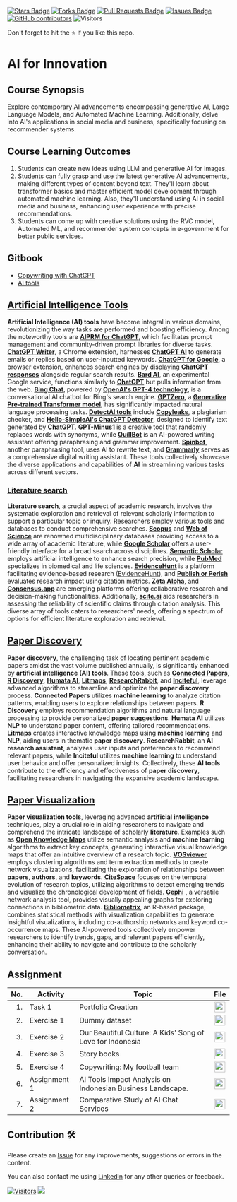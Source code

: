<a href="https://github.com/drshahizan/AI-Innovation/stargazers"><img src="https://img.shields.io/github/stars/drshahizan/AI-Innovation" alt="Stars Badge"/></a>
<a href="https://github.com/drshahizan/AI-Innovation/network/members"><img src="https://img.shields.io/github/forks/drshahizan/AI-Innovation" alt="Forks Badge"/></a>
<a href="https://github.com/drshahizan/AI-Innovation/pulls"><img src="https://img.shields.io/github/issues-pr/drshahizan/AI-Innovation" alt="Pull Requests Badge"/></a>
<a href="https://github.com/drshahizan/AI-Innovation"><img src="https://img.shields.io/github/issues/drshahizan/AI-Innovation" alt="Issues Badge"/></a>
<a href="https://github.com/drshahizan/AI-Innovation/graphs/contributors"><img alt="GitHub contributors" src="https://img.shields.io/github/contributors/drshahizan/AI-Innovation?color=2b9348"></a>
![Visitors](https://api.visitorbadge.io/api/visitors?path=https%3A%2F%2Fgithub.com%2Fdrshahizan%2FAI-Innovation&labelColor=%23d9e3f0&countColor=%23697689&style=flat)

Don't forget to hit the :star: if you like this repo.

# AI for Innovation

## Course Synopsis
Explore contemporary AI advancements encompassing generative AI, Large Language Models, and Automated Machine Learning. Additionally, delve into AI's applications in social media and business, specifically focusing on recommender systems.

## Course Learning Outcomes
1. Students can create new ideas using LLM and generative AI for images.
2. Students can fully grasp and use the latest generative AI advancements, making different types of content beyond text. They'll learn about transformer basics and master efficient model development through automated machine learning. Also, they'll understand using AI in social media and business, enhancing user experience with precise recommendations.
3. Students can come up with creative solutions using the RVC model, Automated ML, and recommender system concepts in e-government for better public services.

## Gitbook
- [Copywriting with ChatGPT](https://drshahizan.gitbook.io/copywriting-chatgpt/)
- [AI tools](https://drshahizan.gitbook.io/ai-tools/)

## [Artificial Intelligence Tools](./materials/ai-tools1.md)
**Artificial Intelligence (AI) tools** have become integral in various domains, revolutionizing the way tasks are performed and boosting efficiency. Among the noteworthy tools are [**AIPRM for ChatGPT**](https://www.aiprm.com/), which facilitates prompt management and community-driven prompt libraries for diverse tasks. [**ChatGPT Writer**](https://chatgptwriter.ai/), a Chrome extension, harnesses [**ChatGPT AI**](https://chatgpt.com/) to generate emails or replies based on user-inputted keywords. [**ChatGPT for Google**](https://chatgpt4google.com/), a browser extension, enhances search engines by displaying [**ChatGPT responses**](https://chatgpt.com/) alongside regular search results. [**Bard AI**](https://bard.google.com/chat), an experimental Google service, functions similarly to [**ChatGPT**](https://chatgpt.com/) but pulls information from the web. [**Bing Chat**](https://www.microsoft.com/en-us/edge/features/bing-chat), powered by [**OpenAI's GPT-4 technology**](https://openai.com/), is a conversational AI chatbot for Bing's search engine. [**GPTZero**](https://gptzero.me/), a [**Generative Pre-trained Transformer model**](https://www.openai.com/), has significantly impacted natural language processing tasks. [**DetectAI tools**](https://copyleaks.com/ai-content-detector) include [**Copyleaks**](https://copyleaks.com/ai-content-detector), a plagiarism checker, and [**Hello-SimpleAI's ChatGPT Detector**](https://copyleaks.com/ai-content-detector), designed to identify text generated by [**ChatGPT**](https://chatgpt.com/). [**GPT-Minus1**](https://www.gptminus1.com/) is a creative tool that randomly replaces words with synonyms, while [**QuillBot**](https://quillbot.com/) is an AI-powered writing assistant offering paraphrasing and grammar improvement. [**Spinbot**](https://spinbot.com/), another paraphrasing tool, uses AI to rewrite text, and [**Grammarly**](https://www.grammarly.com/) serves as a comprehensive digital writing assistant. These tools collectively showcase the diverse applications and capabilities of **AI** in streamlining various tasks across different sectors.

### [Literature search](./materials/lit-search.md)
**Literature search**, a crucial aspect of academic research, involves the systematic exploration and retrieval of relevant scholarly information to support a particular topic or inquiry. Researchers employ various tools and databases to conduct comprehensive searches. [**Scopus**](scopus.md) and [**Web of Science**](web-of-science.md) are renowned multidisciplinary databases providing access to a wide array of academic literature, while [**Google Scholar**](google-scholar.md) offers a user-friendly interface for a broad search across disciplines. [**Semantic Scholar**](semantic-scholar.md) employs artificial intelligence to enhance search precision, while [**PubMed**](pubmed/) specializes in biomedical and life sciences. [**EvidenceHunt**](pubmed/evidence-hunt.md) is a platform facilitating evidence-based research ([EvidenceHunt](https://evidencehunt.com/)), and [**Publish or Perish**](publish-or-perish.md) evaluates research impact using citation metrics. [**Zeta Alpha**](zeta-alpha.md), and [**Consensus.app**](consensus.app.md) are emerging platforms offering collaborative research and decision-making functionalities. Additionally, [**scite.ai**](scite-ai.md) aids researchers in assessing the reliability of scientific claims through citation analysis. This diverse array of tools caters to researchers' needs, offering a spectrum of options for efficient literature exploration and retrieval.

## [Paper Discovery](./materials/discovery.md)
**Paper discovery**, the challenging task of locating pertinent academic papers amidst the vast volume published annually, is significantly enhanced by **artificial intelligence (AI) tools**. These tools, such as [**Connected Papers**](https://www.connectedpapers.com/), [**R Discovery**](https://rdiscovery.com/), [**Humata AI**](https://www.humata.ai/), [**Litmaps**](https://litmaps.co/), [**ResearchRabbit**](https://www.researchrabbit.ai/), and [**Inciteful**](https://inciteful.com/), leverage advanced algorithms to streamline and optimize the **paper discovery** process. **Connected Papers** utilizes **machine learning** to analyze citation patterns, enabling users to explore relationships between papers. **R Discovery** employs recommendation algorithms and natural language processing to provide personalized **paper suggestions**. **Humata AI** utilizes **NLP** to understand paper content, offering tailored recommendations. **Litmaps** creates interactive knowledge maps using **machine learning** and **NLP**, aiding users in thematic **paper discovery**. **ResearchRabbit**, an **AI research assistant**, analyzes user inputs and preferences to recommend relevant papers, while **Inciteful** utilizes **machine learning** to understand user behavior and offer personalized insights. Collectively, these **AI tools** contribute to the efficiency and effectiveness of **paper discovery**, facilitating researchers in navigating the expansive academic landscape.

## [Paper Visualization](./materials/visualization.md)
**Paper visualization tools**, leveraging advanced **artificial intelligence** techniques, play a crucial role in aiding researchers to navigate and comprehend the intricate landscape of scholarly **literature**. Examples such as [**Open Knowledge Maps**](https://openknowledgemaps.org/) utilize semantic analysis and **machine learning** algorithms to extract key concepts, generating interactive visual knowledge maps that offer an intuitive overview of a research topic. [**VOSviewer**](https://www.vosviewer.com/) employs clustering algorithms and term extraction methods to create network visualizations, facilitating the exploration of relationships between **papers**, **authors**, and **keywords**. [**CiteSpace**](http://cluster.cis.drexel.edu/~cchen/citespace/) focuses on the temporal evolution of research topics, utilizing algorithms to detect emerging trends and visualize the chronological development of fields. [**Gephi**](https://gephi.org/) , a versatile network analysis tool, provides visually appealing graphs for exploring connections in bibliometric data. [**Bibliometrix**](https://bibliometrix.org/), an R-based package, combines statistical methods with visualization capabilities to generate insightful visualizations, including co-authorship networks and keyword co-occurrence maps. These AI-powered tools collectively empower researchers to identify trends, gaps, and relevant papers efficiently, enhancing their ability to navigate and contribute to the scholarly conversation.

## Assignment
| No. | Activity | Topic | File |
| -----: | ------ | ------ | :-----: | 
| 1. | Task 1 | Portfolio Creation | <a href="./portfolio/readme.md" ><img src="./images/rfp.png" width="24px" height="24px" ></a> | 
| 2. | Exercise 1 | Dummy dataset | <a href="./exercise/exer1" ><img src="./images/rfp.png" width="24px" height="24px" ></a> | 
| 3. | Exercise 2 | Our Beautiful Culture: A Kids' Song of Love for Indonesia | <a href="./exercise/exer2" ><img src="./images/rfp.png" width="24px" height="24px" ></a> | 
| 4. | Exercise 3 | Story books | <a href="./exercise/exer3" ><img src="./images/rfp.png" width="24px" height="24px" ></a> | 
| 5. | Exercise 4 | Copywriting: My football team | <a href="./exercise/exer4" ><img src="./images/rfp.png" width="24px" height="24px" ></a> | 
| 6. | Assignment 1 | AI Tools Impact Analysis on Indonesian Business Landscape. | <a href="./assignment/ass1" ><img src="./images/rfp.png" width="24px" height="24px" ></a> | 
| 7. | Assignment 2 | Comparative Study of AI Chat Services | <a href="./assignment/ass2" ><img src="./images/rfp.png" width="24px" height="24px" ></a> | 



## Contribution 🛠️
Please create an [Issue](https://github.com/drshahizan/AI-Innovation/issues) for any improvements, suggestions or errors in the content.

You can also contact me using [Linkedin](https://www.linkedin.com/in/drshahizan/) for any other queries or feedback.

[![Visitors](https://api.visitorbadge.io/api/visitors?path=https%3A%2F%2Fgithub.com%2Fdrshahizan&labelColor=%23697689&countColor=%23555555&style=plastic)](https://visitorbadge.io/status?path=https%3A%2F%2Fgithub.com%2Fdrshahizan)
![](https://hit.yhype.me/github/profile?user_id=81284918)
